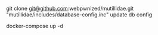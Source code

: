 git clone git@github.com:webpwnized/mutillidae.git
"mutillidae/includes/database-config.inc" update db config 

<?php
define('DB_HOST', 'db');
define('DB_USERNAME', 'testuser');
define('DB_PASSWORD', 'mutillidae');
define('DB_NAME', 'mutillidae');
define('DB_PORT', 3306);
?>


docker-compose up -d

